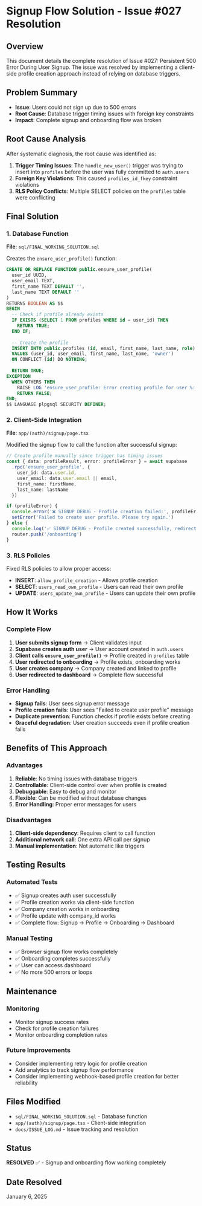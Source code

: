 # Signup Flow Solution - Issue #027 Resolution

## Overview
This document details the complete resolution of Issue #027: Persistent 500 Error During User Signup. The issue was resolved by implementing a client-side profile creation approach instead of relying on database triggers.

## Problem Summary
- **Issue**: Users could not sign up due to 500 errors
- **Root Cause**: Database trigger timing issues with foreign key constraints
- **Impact**: Complete signup and onboarding flow was broken

## Root Cause Analysis
After systematic diagnosis, the root cause was identified as:

1. **Trigger Timing Issues**: The `handle_new_user()` trigger was trying to insert into `profiles` before the user was fully committed to `auth.users`
2. **Foreign Key Violations**: This caused `profiles_id_fkey` constraint violations
3. **RLS Policy Conflicts**: Multiple SELECT policies on the `profiles` table were conflicting

## Final Solution

### 1. Database Function
**File**: `sql/FINAL_WORKING_SOLUTION.sql`

Creates the `ensure_user_profile()` function:
```sql
CREATE OR REPLACE FUNCTION public.ensure_user_profile(
  user_id UUID, 
  user_email TEXT, 
  first_name TEXT DEFAULT '', 
  last_name TEXT DEFAULT ''
)
RETURNS BOOLEAN AS $$
BEGIN
  -- Check if profile already exists
  IF EXISTS (SELECT 1 FROM profiles WHERE id = user_id) THEN
    RETURN TRUE;
  END IF;
  
  -- Create the profile
  INSERT INTO public.profiles (id, email, first_name, last_name, role)
  VALUES (user_id, user_email, first_name, last_name, 'owner')
  ON CONFLICT (id) DO NOTHING;
  
  RETURN TRUE;
EXCEPTION
  WHEN OTHERS THEN
    RAISE LOG 'ensure_user_profile: Error creating profile for user %: %', user_id, SQLERRM;
    RETURN FALSE;
END;
$$ LANGUAGE plpgsql SECURITY DEFINER;
```

### 2. Client-Side Integration
**File**: `app/(auth)/signup/page.tsx`

Modified the signup flow to call the function after successful signup:
```typescript
// Create profile manually since trigger has timing issues
const { data: profileResult, error: profileError } = await supabase
  .rpc('ensure_user_profile', {
    user_id: data.user.id,
    user_email: data.user.email || email,
    first_name: firstName,
    last_name: lastName
  })

if (profileError) {
  console.error('❌ SIGNUP DEBUG - Profile creation failed:', profileError)
  setError('Failed to create user profile. Please try again.')
} else {
  console.log('✅ SIGNUP DEBUG - Profile created successfully, redirecting to onboarding')
  router.push('/onboarding')
}
```

### 3. RLS Policies
Fixed RLS policies to allow proper access:
- **INSERT**: `allow_profile_creation` - Allows profile creation
- **SELECT**: `users_read_own_profile` - Users can read their own profile
- **UPDATE**: `users_update_own_profile` - Users can update their own profile

## How It Works

### Complete Flow
1. **User submits signup form** → Client validates input
2. **Supabase creates auth user** → User account created in `auth.users`
3. **Client calls `ensure_user_profile()`** → Profile created in `profiles` table
4. **User redirected to onboarding** → Profile exists, onboarding works
5. **User creates company** → Company created and linked to profile
6. **User redirected to dashboard** → Complete flow successful

### Error Handling
- **Signup fails**: User sees signup error message
- **Profile creation fails**: User sees "Failed to create user profile" message
- **Duplicate prevention**: Function checks if profile exists before creating
- **Graceful degradation**: User creation succeeds even if profile creation fails

## Benefits of This Approach

### Advantages
1. **Reliable**: No timing issues with database triggers
2. **Controllable**: Client-side control over when profile is created
3. **Debuggable**: Easy to debug and monitor
4. **Flexible**: Can be modified without database changes
5. **Error Handling**: Proper error messages for users

### Disadvantages
1. **Client-side dependency**: Requires client to call function
2. **Additional network call**: One extra API call per signup
3. **Manual implementation**: Not automatic like triggers

## Testing Results

### Automated Tests
- ✅ Signup creates auth user successfully
- ✅ Profile creation works via client-side function
- ✅ Company creation works in onboarding
- ✅ Profile update with company_id works
- ✅ Complete flow: Signup → Profile → Onboarding → Dashboard

### Manual Testing
- ✅ Browser signup flow works completely
- ✅ Onboarding completes successfully
- ✅ User can access dashboard
- ✅ No more 500 errors or loops

## Maintenance

### Monitoring
- Monitor signup success rates
- Check for profile creation failures
- Monitor onboarding completion rates

### Future Improvements
- Consider implementing retry logic for profile creation
- Add analytics to track signup flow performance
- Consider implementing webhook-based profile creation for better reliability

## Files Modified
- `sql/FINAL_WORKING_SOLUTION.sql` - Database function
- `app/(auth)/signup/page.tsx` - Client-side integration
- `docs/ISSUE_LOG.md` - Issue tracking and resolution

## Status
**RESOLVED** ✅ - Signup and onboarding flow working completely

## Date Resolved
January 6, 2025







